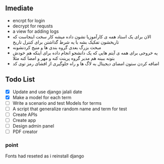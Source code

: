 ## Imediate
- encrpt for login
- decrypt for requsts
- a view for adding logs
- الان برای یک استاد همه ی کارآموزیا نشون داده میشه کار سخت اینجاست که تاریخشون تفکیک بشه با یه شرط گذاشتن برای کنترل تاریخ
- مبحث بزرگ بعدی گروه بندی ها و منیج کردنشونه
- یه خروجی برای همه ی آیتم هایی که یک دانشجو انجام داده برای اینکه هم خودش بتونه ببینه هم مدیر گروه پرینت کنه و مهر و امضا کنه مثلا 
- اضافه کردن ستون امضای دیجیتال به لاگ ها و راه جلوگیری از افشای رمز توی کد

## Todo List

- [x] Update and use django jalali date
- [x] Make a model for each term
- [ ] Write a scenario and test Models for terms 
- [ ] A script that generalize random name and term for test
- [ ] Create APIs
- [ ] Create app
- [ ] Design admin panel 
- [ ] PDF creator

### point
Fonts had reseted as i reinstall django
